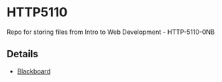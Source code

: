 # HTTP5110
Repo for storing files from Intro to Web Development - HTTP-5110-0NB
## Details
- [Blackboard](https://learn.humber.ca/ultra/courses/_254921_1/outline)
